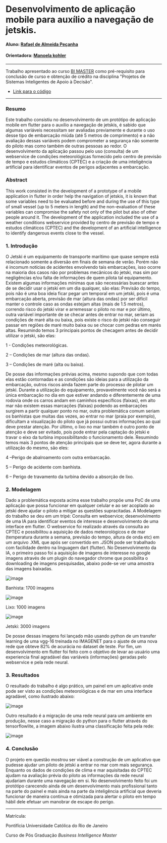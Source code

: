 # Desenvolvimento de aplicação mobile para auxílio a navegação de jetskis.

#### Aluno: [Rafael de Almeida Peçanha](https://github.com/Rafaelpecan)

#### Orientadora: [Manoela kohler](https://github.com/manoelakohler)

---

Trabalho apresentado ao curso [BI MASTER](https://ica.puc-rio.ai/bi-master) como pré-requisito para conclusão de curso e obtenção de crédito na disciplina "Projetos de Sistemas Inteligentes de Apoio à Decisão".

- [Link para o código](https://github.com/Rafaelpecan/projeto_final/tree/master)

---

### Resumo

Este trabalho consistiu no desenvolvimento de um protótipo de aplicação mobile em flutter para o auxilio a navegação de jetskis, é sabido que algumas variáveis necessitam ser avaliadas previamente e durante o uso desse tipo de embarcação miúda (até 5 metros de comprimento) e a não avaliação dessas variáveis podem comprometer a segurança não somente do piloto mas como também de outras pessoas ao redor. O desenvolvimento da aplicação passou pelo uso (consulta) de um webservice de condições meteorológicas fornecido pelo centro de previsão de tempo e estudos climáticos (CPTEC) e a criação de uma inteligência artificial para identificar eventos de perigos adjacentes a embarcação.

### Abstract

This work consisted in the development of a prototype of a mobile application in flutter in order help the navigation of jetskis, it is known that some variables need to be evaluated before and during the use of this type of small vessel (up to 5 meters in length) and the non-evaluation of these variables can compromise the safety not only of the pilot but also of other people around it. The development of the application included the use of a weather conditions webservice provided by centro de previsão de tempo e estudos climáticos (CPTEC) and the development of an artificial intelligence to identify dangerous events close to the vessel.


### 1. Introdução

O Jetski é um equipamento de transporte marítimo que quase sempre está relacionado somente a diversão em finais de semana de verão. Porém não é incomum notícias de acidentes envolvendo tais embarcações, isso ocorre na maioria dos casos não por problemas mecânicos do jetski, mas sim por negligências e/ou falta de informações de quem pilota tal equipamento. Existem algumas informações mínimas que são necessárias buescar antes de se decidir usar o jetski em um dia qualquer, são elas: Previsão do tempo, pois não é uma boa ideia ficar pegar um temporal em um jetski, pois é uma embarcação aberta, previsão de mar (altura das ondas) por ser difícil manter o controle caso as ondas estejam altas (mais de 1.5 metros), correndo risco do jetski virar e arremessar o piloto no mar e por último, outra variável importante de se checar antes de entrar no mar, seriam as condições de maré alta ou baixa, pois existe o risco do jetski não conseguir passar em regiões de maré muito baixa ou se chocar com pedras em marés altas. Resumindo temos 3 principais pontos de checagem antes de decidir utilizar o jetski, são elas:

1 - Condições meteorológicas.

2 – Condições de mar (altura das ondas).

3 – Condições de maré (alta ou baixa).


De posse das informações prévias acima, mesmo supondo que com todas elas estão contornadas e as condições são ideias para a utilização da embarcação, outros riscos ainda fazem parte do processo de pilotar um jetski. Durante a utilização do equipamento, provavelmente você não será a única embarcação no dia em que estiver andando e diferentemente de uma rodovia onde os carros andam em caminhos específicos (faixas), em alto mar não existem essas marcações (faixas) podendo as embarcações surgirem a partir qualquer ponto no mar, outra problemática comum seriam os banhistas que muitas das vezes, ao entrar no mar (praia por exemplo), dificultam a visualização do piloto que já possui outras informações ao qual deve prestar atenção. Por último, o lixo no mar também é outro ponto de atenção e deve ser evitado, pois pode entrar pela captação do jetski e travar o eixo da turbina impossibilitando o funcionamento dele. Resumindo temos mais 3 pontos de atenção principais que se deve ter, agora durante a utilização do mesmo, são eles:

4 –Perigo de abalroamento com outra embarcação.

5 – Perigo de acidente com banhista.

6 – Perigo de travamento da turbina devido a absorção de lixo.


### 2. Modelagem

Dado a problemática exposta acima esse trabalho propõe uma PoC de uma aplicação que possa funcionar em qualquer celular e ao ser acoplado ao jetski deve ajudar o piloto a mitigar as questões supracitadas. A Modelagem do trabalho se deu em um tripé: Consulta em webservice; desenvolvimento de uma IA para identificar eventos de interesse e desenvolvimento de uma interface em flutter. O webservice foi realizado através da consulta ao CPTEC e possibilitou a aquisição de dados meteorológicos e de mar (temperatura durante a semana, previsão do tempo, altura de onda etc) em um arquivo .XML que após ser convertido em .JSON pode ser trabalhado com facilidade dentro na linguagem dart (flutter). No Desenvolvimento da IA, o primeiro passo foi a aquisição de imagens de interesse no google imagens através de um plugin do navegador chrome que possibilita o downloading de imagens pesquisadas, abaixo pode-se ver uma amostra das imagens baixadas. 

![image](https://user-images.githubusercontent.com/44373449/139498518-67742e39-e1bd-4b99-b94b-20516550b30f.png)

Banhista: 1700 imagens

![image](https://user-images.githubusercontent.com/44373449/139499846-5d1dea4e-c72b-43a4-a167-3b9e38e39364.png)

Lixo: 1000 imagens

![image](https://user-images.githubusercontent.com/44373449/139499891-1cb4c036-9b11-4454-8b6d-01ac0d80968e.png)

Jetski: 3000 imagens

De posse dessas imagens foi lançado mão usando python de um transfer learning de uma vgg-16 treinada no IMAGENET para o ajuste de uma nova rede que obteve 82% de acurácia no dataset de teste. Por fim, um desenvolvimento em flutter foi feito com o objetivo de levar ao usuário uma experiencia final agradável das variáveis (informações) geradas pelo webservice e pela rede neural. 


### 3. Resultados

O resultado do trabalho é algo prático, um painel em um aplicativo onde pode ser visto as condições meteorológicas e de mar em uma interface agradável, como ilustrado abaixo:  

  
![image](https://user-images.githubusercontent.com/44373449/139498277-02193bfc-d97b-4460-a479-6fd454bd1190.png)
   
   
Outro resultado é a migração de uma rede neural para um ambiente em produção, nesse caso a migração do python para o flutter através do tensorflowlite, a imagem abaixo ilustra uma classificação feita pela rede:
   

![image](https://user-images.githubusercontent.com/44373449/139499936-0a2abbbe-ba84-482f-8c4e-bc973135774c.png)


### 4. Conclusão


O projeto em questão mostrou ser viável a construção de um aplicativo que pudesse ajudar um piloto de jetski a entrar no mar com mais segurança. Enquanto os dados de condições de clima e mar aquisitadas do CPTEC ajudam na avaliação prévia do piloto as informações da rede neural ajudariam durante uma navegação em si. No desenvolvimento feito foi um protótipo carecendo ainda de um desenvolvimento mais profissional tanto na parte do painel e mais ainda na parte da inteligência artificial que deveria funcionar de maneira continua e otimizada para alertar o piloto em tempo hábil dele efetuar um manobrar de escape do perigo. 

---

Matrícula: 

Pontifícia Universidade Católica do Rio de Janeiro

Curso de Pós Graduação *Business Intelligence Master*





